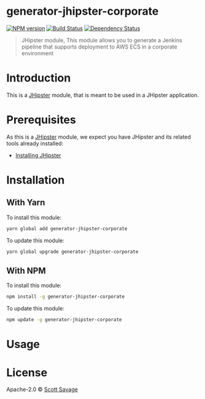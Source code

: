 # generator-jhipster-corporate
[![NPM version][npm-image]][npm-url] [![Build Status][travis-image]][travis-url] [![Dependency Status][daviddm-image]][daviddm-url]
> JHipster module, This module allows you to generate a Jenkins pipeline that supports deployment to AWS ECS in a corporate environment

# Introduction

This is a [JHipster](http://jhipster.github.io/) module, that is meant to be used in a JHipster application.

# Prerequisites

As this is a [JHipster](http://jhipster.github.io/) module, we expect you have JHipster and its related tools already installed:

- [Installing JHipster](https://jhipster.github.io/installation.html)

# Installation

## With Yarn

To install this module:

```bash
yarn global add generator-jhipster-corporate
```

To update this module:

```bash
yarn global upgrade generator-jhipster-corporate
```

## With NPM

To install this module:

```bash
npm install -g generator-jhipster-corporate
```

To update this module:

```bash
npm update -g generator-jhipster-corporate
```

# Usage

# License

Apache-2.0 © [Scott Savage]()


[npm-image]: https://img.shields.io/npm/v/generator-jhipster-corporate.svg
[npm-url]: https://npmjs.org/package/generator-jhipster-corporate
[travis-image]: https://travis-ci.org/ssavageVT/generator-jhipster-corporate.svg?branch=master
[travis-url]: https://travis-ci.org/ssavageVT/generator-jhipster-corporate
[daviddm-image]: https://david-dm.org/ssavageVT/generator-jhipster-corporate.svg?theme=shields.io
[daviddm-url]: https://david-dm.org/ssavageVT/generator-jhipster-corporate
